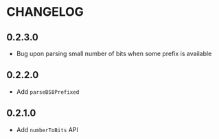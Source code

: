 # CHANGELOG

## 0.2.3.0

- Bug upon parsing small number of bits when some prefix is available

## 0.2.2.0

- Add `parseBS8Prefixed`

## 0.2.1.0

- Add `numberToBits` API
